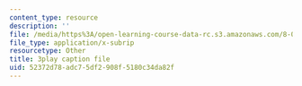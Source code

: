 ```yaml
---
content_type: resource
description: ''
file: /media/https%3A/open-learning-course-data-rc.s3.amazonaws.com/8-01sc-classical-mechanics-fall-2016/52372d78adc75df2908f5180c34da82f_yLb_a1EE888.vtt
file_type: application/x-subrip
resourcetype: Other
title: 3play caption file
uid: 52372d78-adc7-5df2-908f-5180c34da82f
---
```

